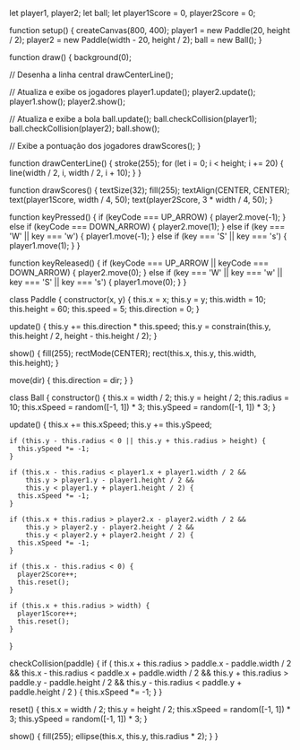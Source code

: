 let player1, player2;
let ball;
let player1Score = 0, player2Score = 0;

function setup() {
  createCanvas(800, 400);
  player1 = new Paddle(20, height / 2);
  player2 = new Paddle(width - 20, height / 2);
  ball = new Ball();
}

function draw() {
  background(0);
  
  // Desenha a linha central
  drawCenterLine();
  
  // Atualiza e exibe os jogadores
  player1.update();
  player2.update();
  player1.show();
  player2.show();
  
  // Atualiza e exibe a bola
  ball.update();
  ball.checkCollision(player1);
  ball.checkCollision(player2);
  ball.show();
  
  // Exibe a pontuação dos jogadores
  drawScores();
}

function drawCenterLine() {
  stroke(255);
  for (let i = 0; i < height; i += 20) {
    line(width / 2, i, width / 2, i + 10);
  }
}

function drawScores() {
  textSize(32);
  fill(255);
  textAlign(CENTER, CENTER);
  text(player1Score, width / 4, 50);
  text(player2Score, 3 * width / 4, 50);
}

function keyPressed() {
  if (keyCode === UP_ARROW) {
    player2.move(-1);
  } else if (keyCode === DOWN_ARROW) {
    player2.move(1);
  } else if (key === 'W' || key === 'w') {
    player1.move(-1);
  } else if (key === 'S' || key === 's') {
    player1.move(1);
  }
}

function keyReleased() {
  if (keyCode === UP_ARROW || keyCode === DOWN_ARROW) {
    player2.move(0);
  } else if (key === 'W' || key === 'w' || key === 'S' || key === 's') {
    player1.move(0);
  }
}

class Paddle {
  constructor(x, y) {
    this.x = x;
    this.y = y;
    this.width = 10;
    this.height = 60;
    this.speed = 5;
    this.direction = 0;
  }

  update() {
    this.y += this.direction * this.speed;
    this.y = constrain(this.y, this.height / 2, height - this.height / 2);
  }

  show() {
    fill(255);
    rectMode(CENTER);
    rect(this.x, this.y, this.width, this.height);
  }

  move(dir) {
    this.direction = dir;
  }
}

class Ball {
  constructor() {
    this.x = width / 2;
    this.y = height / 2;
    this.radius = 10;
    this.xSpeed = random([-1, 1]) * 3;
    this.ySpeed = random([-1, 1]) * 3;
  }

  update() {
    this.x += this.xSpeed;
    this.y += this.ySpeed;

    if (this.y - this.radius < 0 || this.y + this.radius > height) {
      this.ySpeed *= -1;
    }

    if (this.x - this.radius < player1.x + player1.width / 2 &&
        this.y > player1.y - player1.height / 2 &&
        this.y < player1.y + player1.height / 2) {
      this.xSpeed *= -1;
    }

    if (this.x + this.radius > player2.x - player2.width / 2 &&
        this.y > player2.y - player2.height / 2 &&
        this.y < player2.y + player2.height / 2) {
      this.xSpeed *= -1;
    }

    if (this.x - this.radius < 0) {
      player2Score++;
      this.reset();
    }

    if (this.x + this.radius > width) {
      player1Score++;
      this.reset();
    }
  }

  checkCollision(paddle) {
    if (
      this.x + this.radius > paddle.x - paddle.width / 2 &&
      this.x - this.radius < paddle.x + paddle.width / 2 &&
      this.y + this.radius > paddle.y - paddle.height / 2 &&
      this.y - this.radius < paddle.y + paddle.height / 2
    ) {
      this.xSpeed *= -1;
    }
  }

  reset() {
    this.x = width / 2;
    this.y = height / 2;
    this.xSpeed = random([-1, 1]) * 3;
    this.ySpeed = random([-1, 1]) * 3;
  }

  show() {
    fill(255);
    ellipse(this.x, this.y, this.radius * 2);
  }
}

